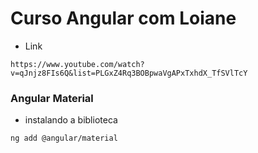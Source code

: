 # Curso Angular com Loiane

* Link
```
https://www.youtube.com/watch?v=qJnjz8FIs6Q&list=PLGxZ4Rq3BOBpwaVgAPxTxhdX_TfSVlTcY
```

### Angular Material

* instalando a biblioteca
```
ng add @angular/material
```
